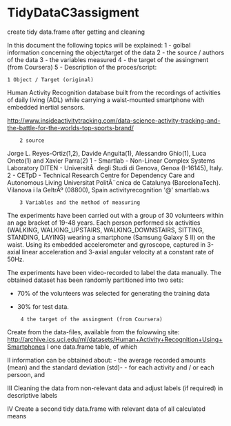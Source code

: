 # TidyDataC3assigment
create tidy data.frame after getting and cleaning

In this document the following topics will be explained:
 1 - golbal information concerning the object/target of the data
 2 - the source / authors of the data
 3 - the variables measured 
 4 - the target of the assingment (from Coursera)
 5 - Description of the proces/script:
 
 
    1 Object / Target (original)
		
Human Activity Recognition database built from the recordings of  activities of 
daily living (ADL) while carrying a waist-mounted smartphone with embedded inertial sensors.

 http://www.insideactivitytracking.com/data-science-activity-tracking-and-the-battle-for-the-worlds-top-sports-brand/
 
		2 source

 Jorge L. Reyes-Ortiz(1,2), Davide Anguita(1), Alessandro Ghio(1), Luca Oneto(1) and Xavier Parra(2)
 1 - Smartlab - Non-Linear Complex Systems Laboratory
 DITEN - UniversitÃ  degli Studi di Genova, Genoa (I-16145), Italy. 
 2 - CETpD - Technical Research Centre for Dependency Care and Autonomous Living
 Universitat PolitÃ¨cnica de Catalunya (BarcelonaTech). Vilanova i la GeltrÃº (08800), Spain
 activityrecognition '@' smartlab.ws


		3 Variables and the method of measuring

 The experiments have been carried out with a group of 30 volunteers within an age bracket of 19-48 years. 
 Each person performed six activities (WALKING, WALKING_UPSTAIRS, WALKING_DOWNSTAIRS, SITTING, STANDING, LAYING)
 wearing a smartphone (Samsung Galaxy S II) on the waist. 
 Using its embedded accelerometer and gyroscope, 
 captured in 3-axial linear acceleration and 3-axial angular velocity at a constant rate of 50Hz. 

 The experiments have been video-recorded to label the data manually. 
 The obtained dataset has been randomly partitioned into two sets:
 - 70% of the volunteers was selected for generating the training data 
 - 30% for test data.
 
		4 the target of the assingment (from Coursera)

 Create from the data-files, available from the folowwing site:
 http://archive.ics.uci.edu/ml/datasets/Human+Activity+Recognition+Using+Smartphones
 I    one data.frame table, of which 
 
 II   information can be obtained about:
      - the average recorded amounts (mean) and the standard deviation (std)-
      - for each activity and / or each persoon, and
 
 III  Cleaning the data from non-relevant data and adjust labels (if required) in descriptive labels
 
 IV   Create a second tidy data.frame with relevant data of all calculated means
